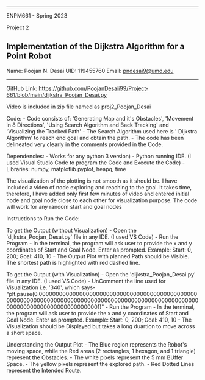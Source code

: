   -----------------------------------------------------------------------
  ENPM661 - Spring 2023

  Project 2

  Implementation of the Dijkstra Algorithm for a Point Robot
  -----------------------------------------------------------------------

Name: Poojan N. Desai UID: 119455760 Email: pndesai9@umd.edu

------------------------------------------------------------------------

GitHub Link:
https://github.com/PoojanDesaii99/Project-661/blob/main/dijkstra_Poojan_Desai.py

Video is included in zip file named as proj2_Poojan_Desai

Code: - Code consists of: 'Generating Map and it's Obstacles', 'Movement
in 8 Directions', 'Using Search Algorithm and Back Tracking' and
'Visualizing the Tracked Path' - The Search Algorithm used here is '
Dijkstra Algorithm' to reach end goal and obtain the path. - The code
has been delineated very clearly in the comments provided in the Code.

Dependencies: - Works for any python 3 version) - Python running IDE. (I
used Visual Studio Code to program the Code and Execute the Code) -
Libraries: numpy, matplotlib.pyplot, heapq, time

The visualization of the plotting is not smooth as it should be. I have
included a video of node exploring and reaching to the goal. It takes
time, therefore, I have added only first few minutes of video and
entered initial node and goal node close to each other for visualization
purpose. The code will work for any random start and goal nodes

Instructions to Run the Code:

To get the Output (without Visualization) - Open the
'dijkstra_Poojan_Desai.py' file in any IDE. (I used VS Code) - Run the
Program - In the terminal, the program will ask user to provide the x
and y coordinates of Start and Goal Node. Enter as prompted. Example:
Start: 0, 200; Goal: 410, 10 - The Output Plot with planned Path should
be Visible. The shortest path is highlighted with red dashed line.

To get the Output (with Visualization) - Open the
'dijkstra_Poojan_Desai.py' file in any IDE. (I used VS Code) - UnComment
the line used for Visualization i.e. '340', which says-
"plt.pause(0.000000000000000000000000000000000000000000000000000000000000000000000000000000000000000000000000000000000000000000000000000000000001)" -
Run the Program - In the terminal, the program will ask user to provide
the x and y coordinates of Start and Goal Node. Enter as prompted.
Example: Start: 0, 200; Goal: 410, 10 - The Visualization should be
Displayed but takes a long duartion to move across a short space.

Understanding the Output Plot - The Blue region represents the Robot's
moving space, while the Red areas (2 rectangles, 1 hexagon, and 1
triangle) represent the Obstacles. - The white pixels represent the 5 mm
BUffer Space. - The yellow pixels represent the explored path. - Red
Dotted Lines represent the Intended Route.
